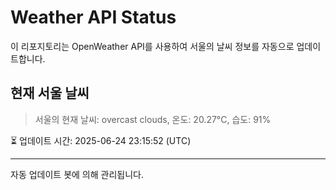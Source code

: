 
# Weather API Status

이 리포지토리는 OpenWeather API를 사용하여 서울의 날씨 정보를 자동으로 업데이트합니다.

## 현재 서울 날씨
> 서울의 현재 날씨: overcast clouds, 온도: 20.27°C, 습도: 91%

⏳ 업데이트 시간: 2025-06-24 23:15:52 (UTC)

---
자동 업데이트 봇에 의해 관리됩니다.
